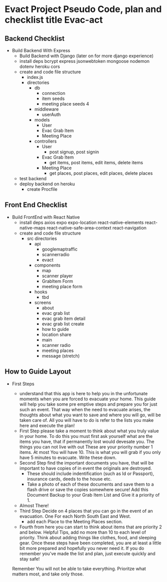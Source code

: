 # Evact Project  Pseudo Code, plan and checklist title Evac-act
## Backend Checklist
- Build Backend With Express
    -  Build Backend with Django (later on for more django experience)
    - install deps bcrypt express jsonwebtoken mongoose nodemon dotenv heroku cors 
    - create and code file structure 
        - index.js
        - directories
            - db
                - connection
                - item seeds 
                - meeting place seeds 4
            - middleware
                - userAuth
            - models
                - User
                - Evac Grab Item
                - Meeting Place
            - controllers
                - User
                    - post signup, post signin
                - Evac Grab Item
                    - get items, post items, edit items, delete items
                - Meeting Place
                    - get places, post places, edit places, delete places
    - test backend 
    - deploy backend on heroku
        - create Procfile
## Front End Checklist
- Build FrontEnd with React Native
    - install deps axios expo expo-location react-native-elements react-native-maps react-native-safe-area-context react-navigation 
    - create  and code file structure
        - src directories 
            - api
                - googlemaptraffic
                - scannerradio
                - evact 
            - components
                - map
                - scanner player
                - GrabItem Form
                - meeting place form
            - hooks
                - tbd
            - screens
                - about 
                - evac grab list
                - evac grab item detail
                - evac grab list create
                - how to guide
                - location share
                - main
                - scanner radio
                - meeting places 
                - message (stretch)
                



## How to Guide Layout
- First Steps 
    - understand that this app is here to help you in the unfortunate moments when you are forced to evacuate your home. This guide will help you take some pre emptive steps and prepare you for just such an event. That way when the need to evacuate arises, the thoughts about what you want to save and where you will go, will be taken care of. All you will have to do is refer to the lists you make here and execute the plan!
    - First Step please take a moment to think about what you truly value in your home. To do this you must first ask yourself what are the items  you have, that if permanently lost would devesate you. The things you can not live with out These are your priority number 1 items. At most You will have 10. This is what you will grab if you only have 5 minutes to evacuate. Write these down.
    - Second Step find the important documents you have, that will be important to have copies of in event the originals are destroyed.
        - These should include indentification (such as Id or Passport), insurance cards, deeds to the house etc. 
        - Take a photo of each of these documents and save them to a flash drive or save the copies somewhere secure! Add this Document Backup to your Grab Item List and Give it a priority of 1. 
    - Almost There! 
    - Third Step Decide on 4 places that you can go in the event of an evacuation. One For each North South East and West. 
        - add each Place to the Meeting Places section.
    - Fourth from here you can start to think about items that are priority 2 and below. Helpful Tips, add no more than 10 to each level of priority. Think about adding things like clothes, food, and sleeping gear.
        Once these steps have been completed, you are at least a little bit more prepared and hopefully you never need it. If you do remember you've made the list and plan, just execute quickly and stay safe!


    Remember You will not be able to take everything. Prioritze what matters most, and take only those. 


